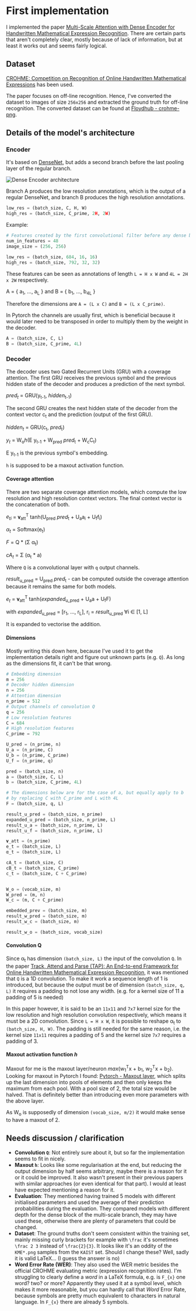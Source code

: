 # First implementation

I implemented the paper [Multi-Scale Attention with Dense Encoder for Handwritten Mathematical Expression Recognition][arxiv-zhang18].
There are certain parts that aren't completely clear, mostly because of lack of
information, but at least it works out and seems fairly logical.

## Dataset

[CROHME: Competition on Recognition of Online Handwritten Mathematical Expressions][crohme] has been used.

The paper focuses on off-line recognition. Hence, I've converted the dataset to
images of size `256x256` and extracted the ground truth for off-line recognition.
The converted dataset can be found at [Floydhub - crohme-png][crohme-png].

## Details of the model's architecture

### Encoder

It's based on [DenseNet][arxiv-densenet], but adds a second branch before the
last pooling layer of the regular branch.

![Dense Encoder architecture][encoder-architecture]

Branch A produces the low resolution annotations, which is the output
of a regular DenseNet, and branch B produces the high resolution annotations.

```python
low_res = (batch_size, C, H, W)
high_res = (batch_size, C_prime, 2H, 2W)
```

Example:

```python
# Features created by the first convolutional filter before any dense block
num_in_features = 48
image_size = (256, 256)

low_res = (batch_size, 684, 16, 16)
high_res = (batch_size, 792, 32, 32)
```

These features can be seen as annotations of length `L = H x W` and
`4L = 2H x 2W` respectively.

A = { a<sub>1</sub>, ..., a<sub>L</sub> } and
B = { b<sub>1</sub>, ..., b<sub>4L</sub> }

Therefore the dimensions are `A = (L x C)` and `B = (L x C_prime)`.

In Pytorch the channels are usually first, which is beneficial because it would
later need to be transposed in order to multiply them by the weight in the
decoder.

```python
A = (batch_size, C, L)
B = (batch_size, C_prime, 4L)
```

### Decoder

The decoder uses two Gated Recurrent Units (GRU) with a coverage attention. The
first GRU receives the previous symbol and the previous hidden state of the
decoder and produces a prediction of the next symbol.

*pred<sub>t</sub>* = GRU(y<sub>t-1</sub>, *hidden*<sub>t-1</sub>)

The second GRU creates the next hidden state of the decoder from the context
vector c<sub>t</sub> and the prediction (output of the first GRU).

*hidden<sub>t</sub>* = GRU(c<sub>t</sub>, *pred*<sub>t</sub>)

*y<sub>t</sub>* = W<sub>o</sub>*h*(E y<sub>t-1</sub>
    + W<sub>pred</sub> *pred*<sub>t</sub> + W<sub>c</sub>C<sub>t</sub>)

E y<sub>t-1</sub> is the previous symbol's embedding.

`h` is supposed to be a maxout activation function.

#### Coverage attention

There are two separate coverage attention models, which compute the
low resolution and high resolution context vectors. The final context vector is
the concatenation of both.

*e<sub>ti</sub>* = 𝛎<sub>att</sub><sup>T</sup> tanh(U<sub>pred</sub> *pred*<sub>t</sub>
    + U<sub>a</sub>a<sub>i</sub> + U<sub>f</sub>f<sub>i</sub>)

*α<sub>t</sub>* = Softmax(e<sub>t</sub>)

*F* = Q * (Σ α<sub>t</sub>)

*cA<sub>t</sub>* = Σ (α<sub>t</sub> * a)

Where `Q` is a convolutional layer with `q` output channels.

*result*<sub>u_pred</sub> = U<sub>pred</sub> *pred*<sub>t</sub> - can be
computed outside the coverage attention because it remains the same for both
models.

*e<sub>t</sub>* = 𝛎<sub>att</sub><sup>T</sup> tanh(*expanded*<sub>u_pred</sub>
    + U<sub>a</sub>a + U<sub>f</sub>F)

with *expanded*<sub>u_pred</sub> = [r<sub>1</sub>, ..., r<sub>L</sub>],
r<sub>i</sub> = *result*<sub>u_pred</sub> ∀i ∈ [1, L]

It is expanded to vectorise the addition.

#### Dimensions

Mostly writing this down here, because I've used it to get the implementation
details right and figure out unknown parts (e.g. `Q`). As long as the dimensions
fit, it can't be that wrong.

```python
# Embedding dimension
m = 256
# Decoder hidden dimension
n = 256
# Attention dimension
n_prime = 512
# Output channels of convolution Q
q = 256
# Low resolution features
C = 684
# High resolution features
C_prime = 792

U_pred = (n_prime, n)
U_a = (n_prime, C)
U_b = (n_prime, C_prime)
U_f = (n_prime, q)

pred = (batch_size, n)
a = (batch_size, C, L)
b = (batch_size, C_prime, 4L)

# The dimensions below are for the case of a, but equally apply to b
# by replacing C with C_prime and L with 4L
F = (batch_size, q, L)

result_u_pred = (batch_size, n_prime)
expanded_u_pred = (batch_size, n_prime, L)
result_u_a = (batch_size, n_prime, L)
result_u_f = (batch_size, n_prime, L)

𝛎_att = (n_prime)
e_t = (batch_size, L)
α_t = (batch_size, L)

cA_t = (batch_size, C)
cB_t = (batch_size, C_prime)
c_t = (batch_size, C + C_prime)


W_o = (vocab_size, m)
W_pred = (m, n)
W_c = (m, C + C_prime)

embedded_prev = (batch_size, m)
result_w_pred = (batch_size, m)
result_w_c = (batch_size, m)

result_w_o = (batch_size, vocab_size)
```

#### Convolution Q

Since α<sub>t</sub> has dimension `(batch_size, L)` the input of the convolution
`Q`. In the paper [Track, Attend and Parse (TAP): An End-to-end Framework for Online Handwritten Mathematical Expression Recognition][tap],
it was mentioned that `Q` is a 1D convolution. To make it work a sequence length
of 1 is introduced, but because the output must be of dimension
`(batch_size, q, L)` it requires a padding to not lose any width. (e.g. for
a kernel size of 11 a padding of 5 is needed)

In this paper however, it is said to be an `11x11` and `7x7` kernel size for the
low resolution and high resolution convolution respectively, which means it must
be a 2D convolution. Since `L = H x W`, it is possible to reshape α<sub>t</sub>
to `(batch_size, H, W)`. The padding is still needed for the same reason, i.e.
the kernel size `11x11` requires a padding of 5 and the kernel size `7x7`
requires a padding of 3.

#### Maxout activation function *h*

Maxout for me is the maxout layer/neuron *max*(w<sub>1</sub><sup>T</sup>x + b<sub>1</sub>, w<sub>2</sub><sup>T</sup>x + b<sub>2</sub>).
Looking for maxout in Pytorch I found: [Pytorch - Maxout layer][maxout-issue],
which splits up the last dimension into pools of elements and then only keeps
the maximum from each pool. With a pool size of 2, the total size would be
halved. That is definitely better than introducing even more parameters with the
above layer.

As W<sub>o</sub> is supposedly of dimension `(vocab_size, m/2)` it would make
sense to have a maxout of 2.

## Needs discussion / clarification

- **Convolution `Q`**: Not entirely sure about it, but so far the implementation
  seems to fit in nicely.
- **Maxout `h`**: Looks like some regularisation at the end, but reducing the output
  dimension by half seems arbitrary, maybe there is a reason for it or it could
  be improved. It also wasn't present in their previous papers with similar
  approaches (or even identical for that part). I would at least have expected
  mentioning a reason for it.
- **Evaluation**: They mentioned having trained 5 models with different initialised
  parameters and used the average of their prediction probabilities during the
  evaluation. They compared models with different depth for the dense block of
  the multi-scale branch, they may have used these, otherwise there are
  plenty of parameters that could be changed.
- **Dataset**: The ground truths don't seem consistent within the training set,
  mainly missing curly brackets for example with `\frac` it's sometimes
  `\frac 2 3` instead of `\frac{2}{3}`. It looks like it's an oddity of the
  `KME*.png` samples from the `KAIST` set. Should I change these? Well, sadly
  it is valid LaTeX... (I guess the answer is no)
- **Word Error Rate (WER)**: They also used the WER metric besides the official
  CROHME evaluating metric (expression recognition rates). I'm struggling to
  clearly define a *word* in a LaTeX formula, e.g. is `F_{x}` one word? two? or
  more? Apparently they used it at a symbol level, which makes it more
  reasonable, but you can hardly call that *Word* Error Rate, because symbols
  are pretty much equivalent to characters in natural language. In `F_{x}` there
  are already 5 symbols.

[arxiv-zhang18]: https://arxiv.org/pdf/1801.03530.pdf
[arxiv-densenet]: https://arxiv.org/pdf/1608.06993.pdf
[code-repo]: https://github.com/jungomi/math-formula-recognition
[crohme]: https://www.isical.ac.in/~crohme/
[crohme-png]: https://www.floydhub.com/jungomi/datasets/crohme-png
[encoder-architecture]: ./figures/dense-encoder.png
[maxout-issue]: https://github.com/pytorch/pytorch/issues/805#issuecomment-389447728
[tap]: https://ieeexplore.ieee.org/stamp/stamp.jsp?tp=&arnumber=8373726
